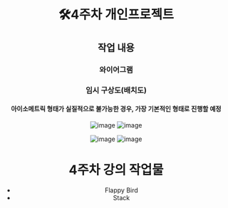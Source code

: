 <div align="center">

# 🛠️4주차 개인프로젝트
## 작업 내용
### 와이어그램
### 임시 구상도(배치도)
#### 아이소메트릭 형태가 실질적으로 불가능한 경우, 가장 기본적인 형태로 진행할 예정
![image](https://github.com/user-attachments/assets/494bd0b4-3bdc-4281-9b65-0ef2bc488418)
![image](https://github.com/user-attachments/assets/81d92218-64f6-4211-86b8-702b10625c45)

![image](https://github.com/user-attachments/assets/3a5626ab-7cc7-481a-8273-fd901893e3f9)
![image](https://github.com/user-attachments/assets/7549d2c5-a8f2-4f0d-97a1-b30cde486723)




# 4주차 강의 작업물
- Flappy Bird
- Stack

</div>
